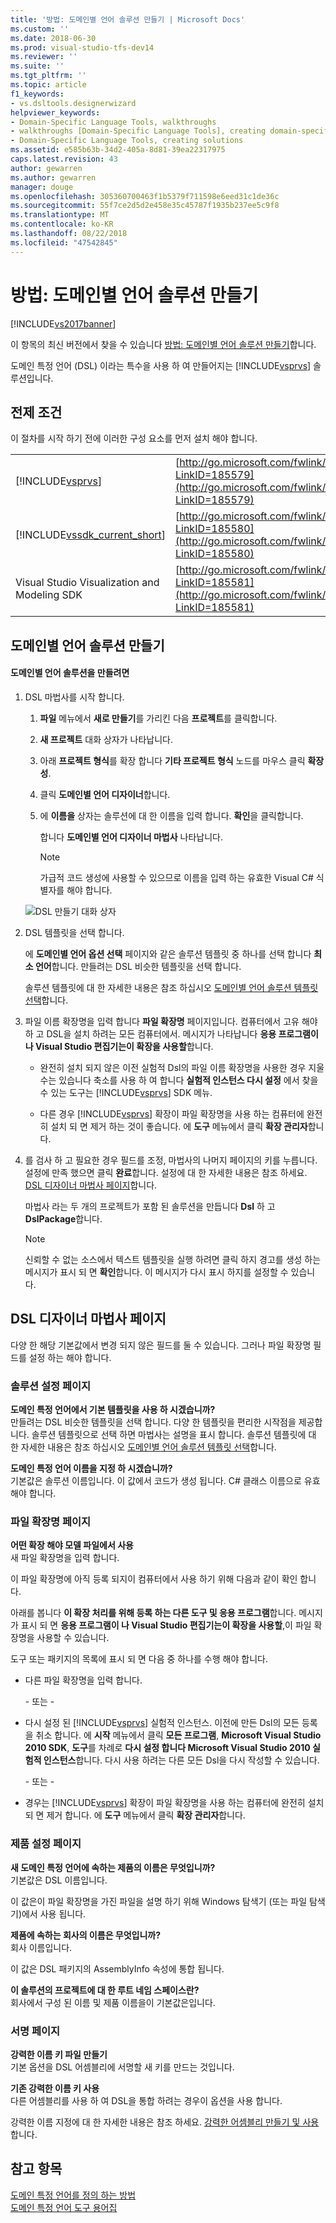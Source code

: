 ```yaml
---
title: '방법: 도메인별 언어 솔루션 만들기 | Microsoft Docs'
ms.custom: ''
ms.date: 2018-06-30
ms.prod: visual-studio-tfs-dev14
ms.reviewer: ''
ms.suite: ''
ms.tgt_pltfrm: ''
ms.topic: article
f1_keywords:
- vs.dsltools.designerwizard
helpviewer_keywords:
- Domain-Specific Language Tools, walkthroughs
- walkthroughs [Domain-Specific Language Tools], creating domain-specific language
- Domain-Specific Language Tools, creating solutions
ms.assetid: e585b63b-34d2-405a-8d81-39ea22317975
caps.latest.revision: 43
author: gewarren
ms.author: gewarren
manager: douge
ms.openlocfilehash: 305360700463f1b5379f711598e6eed31c1de36c
ms.sourcegitcommit: 55f7ce2d5d2e458e35c45787f1935b237ee5c9f8
ms.translationtype: MT
ms.contentlocale: ko-KR
ms.lasthandoff: 08/22/2018
ms.locfileid: "47542845"
---
```

# <a name="how-to-create-a-domain-specific-language-solution"></a>방법: 도메인별 언어 솔루션 만들기
[!INCLUDE[vs2017banner](../includes/vs2017banner.md)]

이 항목의 최신 버전에서 찾을 수 있습니다 [방법: 도메인별 언어 솔루션 만들기](https://docs.microsoft.com/visualstudio/modeling/how-to-create-a-domain-specific-language-solution)합니다.  
  
도메인 특정 언어 (DSL) 이라는 특수을 사용 하 여 만들어지는 [!INCLUDE[vsprvs](../includes/vsprvs-md.md)] 솔루션입니다.  
  
## <a name="prerequisites"></a>전제 조건  
 이 절차를 시작 하기 전에 이러한 구성 요소를 먼저 설치 해야 합니다.  
  
|||  
|-|-|  
|[!INCLUDE[vsprvs](../includes/vsprvs-md.md)]|[http://go.microsoft.com/fwlink/?LinkID=185579](http://go.microsoft.com/fwlink/?LinkID=185579)|  
|[!INCLUDE[vssdk_current_short](../includes/vssdk-current-short-md.md)]|[http://go.microsoft.com/fwlink/?LinkID=185580](http://go.microsoft.com/fwlink/?LinkID=185580)|  
|Visual Studio Visualization and Modeling SDK|[http://go.microsoft.com/fwlink/?LinkID=185581](http://go.microsoft.com/fwlink/?LinkID=185581)|  
  
## <a name="creating-a-domain-specific-language-solution"></a>도메인별 언어 솔루션 만들기  
  
#### <a name="to-create-a-domain-specific-language-solution"></a>도메인별 언어 솔루션을 만들려면  
  
1.  DSL 마법사를 시작 합니다.  
  
    1.  **파일** 메뉴에서 **새로 만들기**를 가리킨 다음 **프로젝트**를 클릭합니다.  
  
    2.  **새 프로젝트** 대화 상자가 나타납니다.  
  
    3.  아래 **프로젝트 형식**를 확장 합니다 **기타 프로젝트 형식** 노드를 마우스 클릭 **확장성**.  
  
    4.  클릭 **도메인별 언어 디자이너**합니다.  
  
    5.  에 **이름을** 상자는 솔루션에 대 한 이름을 입력 합니다. **확인**을 클릭합니다.  
  
         합니다 **도메인별 언어 디자이너 마법사** 나타납니다.  
  
        > [!NOTE]
        >  가급적 코드 생성에 사용할 수 있으므로 이름을 입력 하는 유효한 Visual C# 식별자를 해야 합니다.  
  
     ![DSL 만들기 대화 상자](../modeling/media/create-dsldialog.png "Create_DSLDialog")  
  
2.  DSL 템플릿을 선택 합니다.  
  
     에 **도메인별 언어 옵션 선택** 페이지와 같은 솔루션 템플릿 중 하나를 선택 합니다 **최소 언어**합니다. 만들려는 DSL 비슷한 템플릿을 선택 합니다.  
  
     솔루션 템플릿에 대 한 자세한 내용은 참조 하십시오 [도메인별 언어 솔루션 템플릿 선택](../modeling/choosing-a-domain-specific-language-solution-template.md)합니다.  
  
3.  파일 이름 확장명을 입력 합니다 **파일 확장명** 페이지입니다. 컴퓨터에서 고유 해야 하 고 DSL을 설치 하려는 모든 컴퓨터에서. 메시지가 나타납니다 **응용 프로그램이 나 Visual Studio 편집기는이 확장을 사용할**합니다.  
  
    -   완전히 설치 되지 않은 이전 실험적 Dsl의 파일 이름 확장명을 사용한 경우 지울 수는 있습니다 축소를 사용 하 여 합니다 **실험적 인스턴스 다시 설정** 에서 찾을 수 있는 도구는 [!INCLUDE[vsprvs](../includes/vsprvs-md.md)] SDK 메뉴.  
  
    -   다른 경우 [!INCLUDE[vsprvs](../includes/vsprvs-md.md)] 확장이 파일 확장명을 사용 하는 컴퓨터에 완전히 설치 되 면 제거 하는 것이 좋습니다. 에 **도구** 메뉴에서 클릭 **확장 관리자**합니다.  
  
4.  를 검사 하 고 필요한 경우 필드를 조정, 마법사의 나머지 페이지의 키를 누릅니다. 설정에 만족 했으면 클릭 **완료**합니다. 설정에 대 한 자세한 내용은 참조 하세요. [DSL 디자이너 마법사 페이지](#settings)합니다.  
  
     마법사 라는 두 개의 프로젝트가 포함 된 솔루션을 만듭니다 **Dsl** 하 고 **DslPackage**합니다.  
  
    > [!NOTE]
    >  신뢰할 수 없는 소스에서 텍스트 템플릿을 실행 하려면 클릭 하지 경고를 생성 하는 메시지가 표시 되 면 **확인**합니다. 이 메시지가 다시 표시 하지를 설정할 수 있습니다.  
  
##  <a name="settings"></a> DSL 디자이너 마법사 페이지  
 다양 한 해당 기본값에서 변경 되지 않은 필드를 둘 수 있습니다. 그러나 파일 확장명 필드를 설정 하는 해야 합니다.  
  
### <a name="solution-settings-page"></a>솔루션 설정 페이지  
 **도메인 특정 언어에서 기본 템플릿을 사용 하 시겠습니까?**  
 만들려는 DSL 비슷한 템플릿을 선택 합니다. 다양 한 템플릿을 편리한 시작점을 제공합니다. 솔루션 템플릿으로 선택 하면 마법사는 설명을 표시 합니다. 솔루션 템플릿에 대 한 자세한 내용은 참조 하십시오 [도메인별 언어 솔루션 템플릿 선택](../modeling/choosing-a-domain-specific-language-solution-template.md)합니다.  
  
 **도메인 특정 언어 이름을 지정 하 시겠습니까?**  
 기본값은 솔루션 이름입니다. 이 값에서 코드가 생성 됩니다. C# 클래스 이름으로 유효 해야 합니다.  
  
### <a name="file-extension-page"></a>파일 확장명 페이지  
 **어떤 확장 해야 모델 파일에서 사용**  
 새 파일 확장명을 입력 합니다.  
  
 이 파일 확장명에 아직 등록 되지이 컴퓨터에서 사용 하기 위해 다음과 같이 확인 합니다.  
  
 아래를 봅니다 **이 확장 처리를 위해 등록 하는 다른 도구 및 응용 프로그램**합니다. 메시지가 표시 되 면 **응용 프로그램이 나 Visual Studio 편집기는이 확장을 사용할**,이 파일 확장명을 사용할 수 있습니다.  
  
 도구 또는 패키지의 목록에 표시 되 면 다음 중 하나를 수행 해야 합니다.  
  
-   다른 파일 확장명을 입력 합니다.  
  
     \- 또는 -  
  
-   다시 설정 된 [!INCLUDE[vsprvs](../includes/vsprvs-md.md)] 실험적 인스턴스. 이전에 만든 Dsl의 모든 등록을 취소 합니다. 에 **시작** 메뉴에서 클릭 **모든 프로그램**, **Microsoft Visual Studio 2010 SDK**, **도구**를 차례로 **다시 설정 합니다 Microsoft Visual Studio 2010 실험적 인스턴스**합니다. 다시 사용 하려는 다른 모든 Dsl을 다시 작성할 수 있습니다.  
  
     \- 또는 -  
  
-   경우는 [!INCLUDE[vsprvs](../includes/vsprvs-md.md)] 확장이 파일 확장명을 사용 하는 컴퓨터에 완전히 설치 되 면 제거 합니다. 에 **도구** 메뉴에서 클릭 **확장 관리자**합니다.  
  
### <a name="product-settings-page"></a>제품 설정 페이지  
 **새 도메인 특정 언어에 속하는 제품의 이름은 무엇입니까?**  
 기본값은 DSL 이름입니다.  
  
 이 값은이 파일 확장명을 가진 파일을 설명 하기 위해 Windows 탐색기 (또는 파일 탐색기)에서 사용 됩니다.  
  
 **제품에 속하는 회사의 이름은 무엇입니까?**  
 회사 이름입니다.  
  
 이 값은 DSL 패키지의 AssemblyInfo 속성에 통합 됩니다.  
  
 **이 솔루션의 프로젝트에 대 한 루트 네임 스페이스란?**  
 회사에서 구성 된 이름 및 제품 이름을이 기본값은입니다.  
  
### <a name="signing-page"></a>서명 페이지  
 **강력한 이름 키 파일 만들기**  
 기본 옵션을 DSL 어셈블리에 서명할 새 키를 만드는 것입니다.  
  
 **기존 강력한 이름 키 사용**  
 다른 어셈블리를 사용 하 여 DSL을 통합 하려는 경우이 옵션을 사용 합니다.  
  
 강력한 이름 지정에 대 한 자세한 내용은 참조 하세요. [강력한 어셈블리 만들기 및 사용](http://go.microsoft.com/fwlink/?LinkId=186073)합니다.  
  
## <a name="see-also"></a>참고 항목  
 [도메인 특정 언어를 정의 하는 방법](../modeling/how-to-define-a-domain-specific-language.md)   
 [도메인 특정 언어 도구 용어집](http://msdn.microsoft.com/en-us/ca5e84cb-a315-465c-be24-76aa3df276aa)



